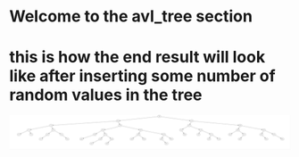 # Welcome to the avl_tree section

# this is how the end result will look like after inserting some number of random values in the tree

![avl_tree](./out/out1.jpg)
